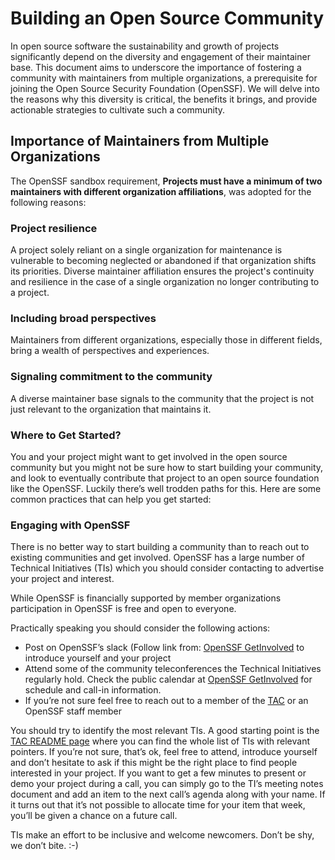# Building an Open Source Community

In open source software the sustainability and growth of projects significantly depend on the diversity and engagement of their maintainer base. This document aims to underscore the importance of fostering a community with maintainers from multiple organizations, a prerequisite for joining the Open Source Security Foundation (OpenSSF). We will delve into the reasons why this diversity is critical, the benefits it brings, and provide actionable strategies to cultivate such a community.


## Importance of Maintainers from Multiple Organizations

The OpenSSF sandbox requirement, **Projects must have a minimum of two maintainers with different organization affiliations**, was adopted for the following reasons:


### Project resilience

A project solely reliant on a single organization for maintenance is vulnerable to becoming neglected or abandoned if that organization shifts its priorities. Diverse maintainer affiliation ensures the project's continuity and resilience in the case of a single organization no longer contributing to a project.


### Including broad perspectives

Maintainers from different organizations, especially those in different fields, bring a wealth of perspectives and experiences.


### Signaling commitment to the community

A diverse maintainer base signals to the community that the project is not just relevant to the organization that maintains it.


### Where to Get Started?

You and your project might want to get involved in the open source community but you might not be sure how to start building your community, and look to eventually contribute that project to an open source foundation like the OpenSSF. Luckily there’s well trodden paths for this. Here are some common practices that can help you get started:


### Engaging with OpenSSF

There is no better way to start building a community than to reach out to existing communities and get involved. OpenSSF has a large number of Technical Initiatives (TIs) which you should consider contacting to advertise your project and interest.

While OpenSSF is financially supported by member organizations participation in OpenSSF is free and open to everyone.

Practically speaking you should consider the following actions:

* Post on OpenSSF’s slack (Follow link from: [OpenSSF GetInvolved](https://openssf.org/getinvolved/) to introduce yourself and your project
* Attend some of the community teleconferences the Technical Initiatives regularly hold. Check the public calendar at [OpenSSF GetInvolved](https://openssf.org/getinvolved/) for schedule and call-in information.
* If you’re not sure feel free to reach out to a member of the [TAC](https://github.com/ossf/tac) or an OpenSSF staff member

You should try to identify the most relevant TIs. A good starting point is the [TAC README page](https://github.com/ossf/tac) where you can find the whole list of TIs with relevant pointers. If you’re not sure, that’s ok, feel free to attend, introduce yourself and don’t hesitate to ask if this might be the right place to find people interested in your project. If you want to get a few minutes to present or demo your project during a call, you can simply go to the TI’s meeting notes document and add an item to the next call’s agenda along with your name. If it turns out that it’s not possible to allocate time for your item that week, you’ll be given a chance on a future call.

TIs make an effort to be inclusive and welcome newcomers. Don’t be shy, we don’t bite. :-) 

